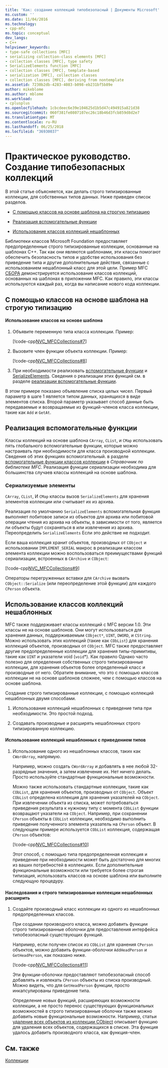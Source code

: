 ```yaml
---
title: 'Как: создание коллекций типобезопасный | Документы Microsoft'
ms.custom: ''
ms.date: 11/04/2016
ms.technology:
- cpp-mfc
ms.topic: conceptual
dev_langs:
- C++
helpviewer_keywords:
- type-safe collections [MFC]
- serializing collection-class elements [MFC]
- collection classes [MFC], type safety
- SerializeElements function [MFC]
- collection classes [MFC], template-based
- serialization [MFC], collection classes
- collection classes [MFC], deriving from nontemplate
ms.assetid: 7230b2db-4283-4083-b098-eb231bf5b89e
author: mikeblome
ms.author: mblome
ms.workload:
- cplusplus
ms.openlocfilehash: 1cbcdeec6e39e104625d1b5d47c494915a821d38
ms.sourcegitcommit: 060f381fe0807107ec26c18b46d3fcb859d8d2e7
ms.translationtype: MT
ms.contentlocale: ru-RU
ms.lasthandoff: 06/25/2018
ms.locfileid: "36930037"
---
```

# <a name="how-to-make-a-type-safe-collection"></a>Практическое руководство. Создание типобезопасных коллекций
В этой статье объясняется, как делать строго типизированные коллекции, для собственных типов данных. Ниже приведен список разделов.  
  
-   [С помощью классов на основе шаблона на строгую типизацию](#_core_using_template.2d.based_classes_for_type_safety)  
  
-   [Реализация вспомогательные функции](#_core_implementing_helper_functions)  
  
-   [Использование классов коллекций нешаблонных](#_core_using_nontemplate_collection_classes)  
  
 Библиотеки классов Microsoft Foundation предоставляет предопределенные строго типизированные коллекции, основанные на шаблонах C++. Так как они являются шаблонами, эти классы помогают обеспечить безопасность типов и удобстве использования без приведение типа и другие дополнительные действия, связанные с использованием нешаблонный класс для этой цели. Пример MFC [СБОРА](../visual-cpp-samples.md) демонстрируется использование классов коллекций, основанных на шаблонах в приложении MFC. Как правило, эти классы используются каждый раз, когда вы написание нового кода коллекции.  
  
##  <a name="_core_using_template.2d.based_classes_for_type_safety"></a> С помощью классов на основе шаблона на строгую типизацию  
  
#### <a name="to-use-template-based-classes"></a>Использование классов на основе шаблона  
  
1.  Объявите переменную типа класса коллекции. Пример:  
  
     [!code-cpp[NVC_MFCCollections#7](../mfc/codesnippet/cpp/how-to-make-a-type-safe-collection_1.cpp)]  
  
2.  Вызовите член функции объекта коллекции. Пример:  
  
     [!code-cpp[NVC_MFCCollections#8](../mfc/codesnippet/cpp/how-to-make-a-type-safe-collection_2.cpp)]  
  
3.  При необходимости реализовать [вспомогательные функции](../mfc/reference/collection-class-helpers.md) и [SerializeElements](../mfc/reference/collection-class-helpers.md#serializeelements). Сведения о реализации этих функций см. в разделе [реализации вспомогательные функции](#_core_implementing_helper_functions).  
  
 В этом примере показано объявление списка целых чисел. Первый параметр в шаге 1 является типом данных, хранящихся в виде элементов списка. Второй параметр указывает способ данные быть передаваемые и возвращаемые из функций-членов класса коллекции, такие как `Add` и `GetAt`.  
  
##  <a name="_core_implementing_helper_functions"></a> Реализация вспомогательные функции  
 Классы коллекций на основе шаблона `CArray`, `CList`, и `CMap` использовать пять глобального вспомогательные функции, которые можно настраивать при необходимости для класса производной коллекции. Сведения об этих функциях вспомогательный. в разделе [вспомогательные функции классов коллекции](../mfc/reference/collection-class-helpers.md) в *Справочник по библиотеке MFC*. Реализация функции сериализации необходима для большинства случаев классы коллекций на основе шаблона.  
  
###  <a name="_core_serializing_elements"></a> Сериализуемые элементы  
 `CArray`, `CList`, И `CMap` классы вызов `SerializeElements` для хранения элементов коллекции или считывает их из архива.  
  
 Реализация по умолчанию `SerializeElements` вспомогательная функция выполняет побитовое записи из объектов для архива или побитовой операции чтения из архива на объекты, в зависимости от того, является ли объекты будут сохраняться в или извлечения из архива. Переопределить `SerializeElements` Если это действие не подходит.  
  
 Если ваша коллекция хранит объектов, производных от `CObject` и использовании `IMPLEMENT_SERIAL` макрос в реализации классом элемента коллекции можно воспользоваться преимуществами функций сериализации, встроенных в `CArchive` и `CObject`:  
  
 [!code-cpp[NVC_MFCCollections#9](../mfc/codesnippet/cpp/how-to-make-a-type-safe-collection_3.cpp)]  
  
 Операторы перегруженных вставки для `CArchive` вызвать `CObject::Serialize` (или переопределение этой функции) для каждого `CPerson` объекта.  
  
##  <a name="_core_using_nontemplate_collection_classes"></a> Использование классов коллекций нешаблонных  
 MFC также поддерживает классы коллекций с MFC версии 1.0. Эти классы не на основе шаблонов. Они могут использоваться для хранения данных, поддерживаемым `CObject*`, `UINT`, `DWORD`, и `CString`. Можно использовать этих коллекций (такие как `CObList`) для хранения коллекций объектов, производных от `CObject`. MFC также предоставляет другие предопределенные коллекции для хранения типы-примитивы, такие как `UINT` и указатели void (`void`*). Как правило Однако часто полезно для определения собственных строго типизированные коллекции, для хранения объектов более определенный класс и производные от него. Обратите внимание, что это с помощью классов коллекции не на основе шаблонов сложнее, чем с помощью классов на основе шаблона.  
  
 Создание строго типизированные коллекции, с помощью коллекций нешаблонных двумя способами.  
  
1.  Использование коллекций нешаблонных с приведение типа при необходимости. Это простой подход.  
  
2.  Создавать производные и расширять нешаблонных строго типизированную коллекцию.  
  
#### <a name="to-use-the-nontemplate-collections-with-type-casting"></a>Использование коллекций нешаблонных с приведением типов  
  
1.  Использование одного из нешаблонных классов, таких как `CWordArray`, напрямую.  
  
     Например, можно создать `CWordArray` и добавлять в нее любой 32-разрядные значения, а затем извлечение их. Нет ничего делать. Просто используйте стандартные функциональные возможности.  
  
     Можно также использовать стандартные коллекции, такие как `CObList`, для хранения объектов, производных от `CObject`. Объект `CObList` определена коллекция для хранения указателей на `CObject`. При извлечении объекта из списка, может потребоваться приведения результата к нужному типу с момента `CObList` функции возвращают указатели на `CObject`. Например, при сохранении `CPerson` объекты в `CObList` коллекции, необходимо выполнить приведение полученного элемента указатель на `CPerson` объект. В следующем примере используется `CObList` коллекция, содержащая `CPerson` объектов:  
  
     [!code-cpp[NVC_MFCCollections#10](../mfc/codesnippet/cpp/how-to-make-a-type-safe-collection_4.cpp)]  
  
     Этот способ, с помощью типа предопределенная коллекция и приведение при необходимости может быть достаточно для многих из ваших потребностей в коллекциях. Если дополнительные функциональные возможности или требуется более строгая типизация, использовать классов на основе шаблона или выполните следующую процедуру.  
  
#### <a name="to-derive-and-extend-a-nontemplate-type-safe-collection"></a>Наследования и строго типизированные коллекции нешаблонных расширить  
  
1.  Создайте производный класс коллекции из одного из нешаблонных предопределенных классов.  
  
     При создании производного класса, можно добавить функции строго типизированные оболочки для предоставления интерфейса типобезопасный существующих функций.  
  
     Например, если получен список из `CObList` для хранения `CPerson` объектов, можно добавить функции-оболочки `AddHeadPerson` и `GetHeadPerson`, как показано ниже.  
  
     [!code-cpp[NVC_MFCCollections#11](../mfc/codesnippet/cpp/how-to-make-a-type-safe-collection_5.h)]  
  
     Эти функции-оболочки предоставляют типобезопасный способ добавлять и извлекать `CPerson` объекты из списка производный. Можно видеть, что для `GetHeadPerson` функции, просто инкапсулированы приведение типа.  
  
     Определение новых функций, расширяющих возможности коллекции, а не просто перенос существующих функциональных возможностей в строго типизированные оболочки также можно добавить новые функциональные возможности. Например, статьи [удаление всех объектов из коллекции CObject](../mfc/deleting-all-objects-in-a-cobject-collection.md) описывает функцию для удаления всех объектов, содержащихся в списке. Эта функция удалось добавить производного класса, как функция-член.  
  
## <a name="see-also"></a>См. также  
 [Коллекции](../mfc/collections.md)

